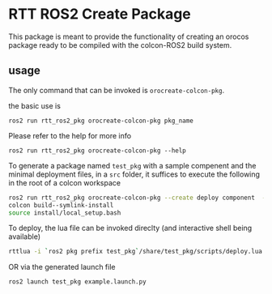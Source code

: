# RTT ROS2 Create Package

This package is meant to provide the functionality of creating an orocos package ready to be compiled with the colcon-ROS2 build system.

## usage
The only command that can be invoked is `orocreate-colcon-pkg`.

the basic use is 
```
ros2 run rtt_ros2_pkg orocreate-colcon-pkg pkg_name
```

Please refer to the help for more info


```
ros2 run rtt_ros2_pkg orocreate-colcon-pkg --help
```


To generate a package named `test_pkg` with a sample compenent and the minimal deployment files, in a `src` folder, 
it suffices to execute the following in the root of a colcon workspace
```bash
ros2 run rtt_ros2_pkg orocreate-colcon-pkg --create deploy component  -d  src test_pkg
colcon build--symlink-install
source install/local_setup.bash
```
To deploy, the lua file can be invoked direclty (and interactive shell being available)
```bash
rttlua -i `ros2 pkg prefix test_pkg`/share/test_pkg/scripts/deploy.lua
```
OR via the generated launch file
```bash
ros2 launch test_pkg example.launch.py
